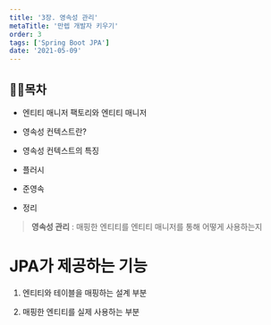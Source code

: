 ```yaml
---
title: '3장. 영속성 관리'
metaTitle: '만렙 개발자 키우기'
order: 3
tags: ['Spring Boot JPA']
date: '2021-05-09'
---
```


## 🤸‍♂️목차

- 엔티티 매니저 팩토리와 엔티티 매니저

* 영속성 컨텍스트란?

- 영속성 컨텍스트의 특징

* 플러시

- 준영속

* 정리

> **영속성 관리** : 매핑한 엔티티를 엔티티 매니저를 통해 어떻게 사용하는지

# JPA가 제공하는 기능

1. 엔티티와 테이블을 매핑하는 설계 부분

2) 매핑한 엔티티를 실제 사용하는 부분
